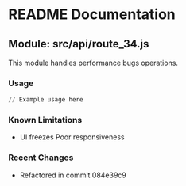 # README Documentation

## Module: src/api/route_34.js

This module handles performance bugs operations.

### Usage

```python
// Example usage here
```

### Known Limitations

- UI freezes Poor responsiveness

### Recent Changes

- Refactored in commit 084e39c9
